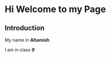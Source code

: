 <!DOCTYPE html>
<html>
    <body>
        <h1> Hi Welcome to my Page </h1>
	<h2> Introduction </h2>
	<p> My name in <b> Altamish </b> </p>
	<p> I am in class <b> <i> 9 </i></b> </p>
    </body>
</html>

